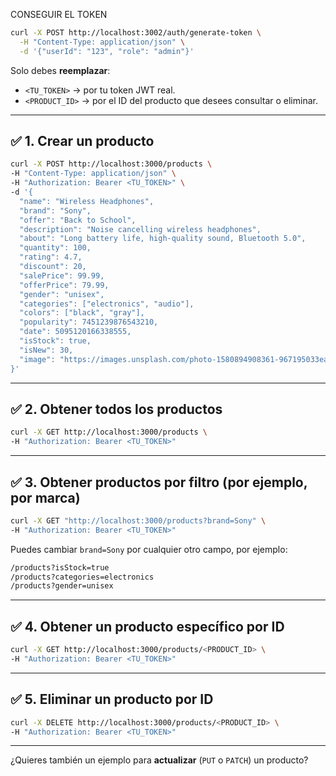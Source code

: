 

CONSEGUIR EL TOKEN

```bash
curl -X POST http://localhost:3002/auth/generate-token \
  -H "Content-Type: application/json" \
  -d '{"userId": "123", "role": "admin"}'
```

Solo debes **reemplazar**:

* `<TU_TOKEN>` → por tu token JWT real.
* `<PRODUCT_ID>` → por el ID del producto que desees consultar o eliminar.

---

## ✅ 1. Crear un producto

```bash
curl -X POST http://localhost:3000/products \
-H "Content-Type: application/json" \
-H "Authorization: Bearer <TU_TOKEN>" \
-d '{
  "name": "Wireless Headphones",
  "brand": "Sony",
  "offer": "Back to School",
  "description": "Noise cancelling wireless headphones",
  "about": "Long battery life, high-quality sound, Bluetooth 5.0",
  "quantity": 100,
  "rating": 4.7,
  "discount": 20,
  "salePrice": 99.99,
  "offerPrice": 79.99,
  "gender": "unisex",
  "categories": ["electronics", "audio"],
  "colors": ["black", "gray"],
  "popularity": 7451239876543210,
  "date": 5095120166338555,
  "isStock": true,
  "isNew": 30,
  "image": "https://images.unsplash.com/photo-1580894908361-967195033eae"
}'
```

---

## ✅ 2. Obtener todos los productos

```bash
curl -X GET http://localhost:3000/products \
-H "Authorization: Bearer <TU_TOKEN>"
```

---

## ✅ 3. Obtener productos por filtro (por ejemplo, por marca)

```bash
curl -X GET "http://localhost:3000/products?brand=Sony" \
-H "Authorization: Bearer <TU_TOKEN>"
```

Puedes cambiar `brand=Sony` por cualquier otro campo, por ejemplo:

```bash
/products?isStock=true
/products?categories=electronics
/products?gender=unisex
```

---

## ✅ 4. Obtener un producto específico por ID

```bash
curl -X GET http://localhost:3000/products/<PRODUCT_ID> \
-H "Authorization: Bearer <TU_TOKEN>"
```

---

## ✅ 5. Eliminar un producto por ID

```bash
curl -X DELETE http://localhost:3000/products/<PRODUCT_ID> \
-H "Authorization: Bearer <TU_TOKEN>"
```

---

¿Quieres también un ejemplo para **actualizar** (`PUT` o `PATCH`) un producto?
